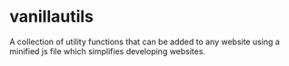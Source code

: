 # vanillautils
A collection of utility functions that can be added to any website using a minified js file which simplifies developing websites.

